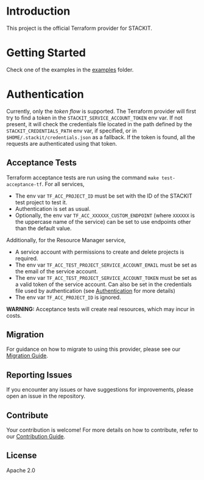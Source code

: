 # Introduction

This project is the official Terraform provider for STACKIT.

# Getting Started

Check one of the examples in the [examples](examples/) folder.

# Authentication

Currently, only the _token flow_ is supported. The Terraform provider will first try to find a token in the `STACKIT_SERVICE_ACCOUNT_TOKEN` env var. If not present, it will check the credentials file located in the path defined by the `STACKIT_CREDENTIALS_PATH` env var, if specified, or in `$HOME/.stackit/credentials.json` as a fallback. If the token is found, all the requests are authenticated using that token.

## Acceptance Tests

Terraform acceptance tests are run using the command `make test-acceptance-tf`. For all services,

- The env var `TF_ACC_PROJECT_ID` must be set with the ID of the STACKIT test project to test it.
- Authentication is set as usual.
- Optionally, the env var `TF_ACC_XXXXXX_CUSTOM_ENDPOINT` (where `XXXXXX` is the uppercase name of the service) can be set to use endpoints other than the default value.

Additionally, for the Resource Manager service,

- A service account with permissions to create and delete projects is required.
- The env var `TF_ACC_TEST_PROJECT_SERVICE_ACCOUNT_EMAIL` must be set as the email of the service account.
- The env var `TF_ACC_TEST_PROJECT_SERVICE_ACCOUNT_TOKEN` must be set as a valid token of the service account. Can also be set in the credentials file used by authentication (see [Authentication](#authentication) for more details)
- The env var `TF_ACC_PROJECT_ID` is ignored.

**WARNING:** Acceptance tests will create real resources, which may incur in costs.

## Migration

For guidance on how to migrate to using this provider, please see our [Migration Guide](./MIGRATION.md).

## Reporting Issues

If you encounter any issues or have suggestions for improvements, please open an issue in the repository.

## Contribute

Your contribution is welcome! For more details on how to contribute, refer to our [Contribution Guide](./CONTRIBUTION.md).

## License

Apache 2.0
